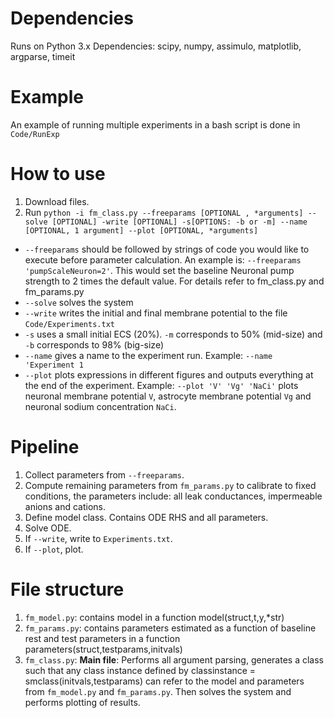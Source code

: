 
# Dependencies
Runs on Python 3.x
Dependencies: scipy, numpy, assimulo, matplotlib, argparse, timeit

# Example
An example of running multiple experiments in a bash script is done in `Code/RunExp`

# How to use 
1. Download files.
2. Run `python -i fm_class.py --freeparams [OPTIONAL , *arguments] --solve [OPTIONAL] -write [OPTIONAL] -s[OPTIONS: -b or -m] --name [OPTIONAL, 1 argument] --plot [OPTIONAL, *arguments]`
* `--freeparams` should be followed by strings of code you would like to execute before parameter calculation. An example is: `--freeparams 'pumpScaleNeuron=2'`. This would set the baseline Neuronal pump strength to 2 times the default value. For details refer to fm_class.py and fm_params.py
* `--solve` solves the system
* `--write` writes the initial and final membrane potential to the file `Code/Experiments.txt`
* `-s` uses a small initial ECS (20%). `-m` corresponds to 50% (mid-size) and `-b` corresponds to 98%
 (big-size)
* `--name` gives a name to the experiment run. Example: `--name 'Experiment 1`
* `--plot` plots expressions in different figures and outputs everything at the end of the experiment. Example: `--plot 'V' 'Vg' 'NaCi'` plots neuronal membrane potential `V`, astrocyte membrane potential `Vg` and neuronal sodium concentration `NaCi`.

# Pipeline
1. Collect parameters from `--freeparams`.
2. Compute remaining parameters from `fm_params.py` to calibrate to fixed conditions, the parameters include: all leak conductances, impermeable anions and cations.
3. Define model class. Contains ODE RHS and all parameters.
4. Solve ODE.
5. If `--write`, write to `Experiments.txt`.
6. If `--plot`, plot.

# File structure
1. `fm_model.py`: contains model in a function model(struct,t,y,*str)
2. `fm_params.py`: contains parameters estimated as a function of baseline rest and test parameters in a function parameters(struct,testparams,initvals)
3. `fm_class.py`: **Main file**: Performs all argument parsing, generates a class such that any class instance defined by classinstance = smclass(initvals,testparams) can refer to the model and parameters from `fm_model.py` and `fm_params.py`. Then solves the system and performs plotting of results.


